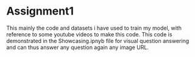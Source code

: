 # Assignment1
This mainly the code and datasets i have used to train my model, with reference to some youtube videos to make this code. This code is demonstrated in the Showcasing.ipnyb
file for visual question answering and can thus answer any question again any image URL.
